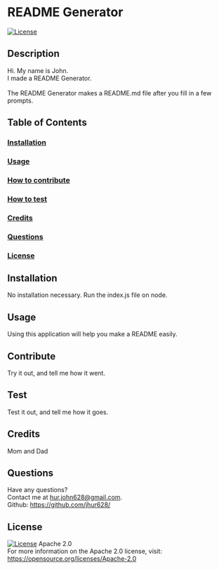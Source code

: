 # README Generator
  [![License](https://img.shields.io/badge/License-Apache_2.0-blue.svg)](https://opensource.org/licenses/Apache-2.0)
  ## Description
  Hi. My name is John. <br/>
  I made a README Generator. <br/><br/>
  The README Generator makes a README.md file after you fill in a few prompts.
  ## Table of Contents
  ### [Installation](#installation)
  ### [Usage](#usage)
  ### [How to contribute](#contribute)
  ### [How to test](#test)
  ### [Credits](#credits)
  ### [Questions](#questions)
  ### [License](#License) <br/>
  ## Installation
  No installation necessary. Run the index.js file on node.
  ## Usage
  Using this application will help you make a README easily.
  ## Contribute
  Try it out, and tell me how it went.
  ## Test
  Test it out, and tell me how it goes.
  ## Credits
  Mom and Dad
  ## Questions
  Have any questions? <br/>
  Contact me at hur.john628@gmail.com. <br/>
  Github: https://github.com/jhur628/ <br/>
  ## License
  [![License](https://img.shields.io/badge/License-Apache_2.0-blue.svg)](https://opensource.org/licenses/Apache-2.0)
  Apache 2.0 <br/> For more information on the Apache 2.0 license, visit: https://opensource.org/licenses/Apache-2.0
